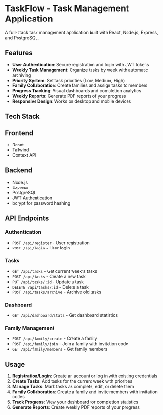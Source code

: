 # TaskFlow - Task Management Application

A full-stack task management application built with React, Node.js, Express, and PostgreSQL.


## Features

- **User Authentication**: Secure registration and login with JWT tokens
- **Weekly Task Management**: Organize tasks by week with automatic archiving
- **Priority System**: Set task priorities (Low, Medium, High)
- **Family Collaboration**: Create families and assign tasks to members
- **Progress Tracking**: Visual dashboards and completion analytics
- **Weekly Reports**: Generate PDF reports of your progress
- **Responsive Design**: Works on desktop and mobile devices

## Tech Stack

## Frontend
- React
- Tailwind
- Context API 

## Backend
- Node.js
- Express
- PostgreSQL
- JWT Authentication
- bcrypt for password hashing

## API Endpoints

### Authentication
- `POST /api/register` - User registration
- `POST /api/login` - User login

### Tasks
- `GET /api/tasks` - Get current week's tasks
- `POST /api/tasks` - Create a new task
- `PUT /api/tasks/:id` - Update a task
- `DELETE /api/tasks/:id` - Delete a task
- `POST /api/tasks/archive` - Archive old tasks

### Dashboard
- `GET /api/dashboard/stats` - Get dashboard statistics

### Family Management
- `POST /api/family/create` - Create a family
- `POST /api/family/join` - Join a family with invitation code
- `GET /api/family/members` - Get family members

## Usage

1. **Registration/Login**: Create an account or log in with existing credentials
2. **Create Tasks**: Add tasks for the current week with priorities
3. **Manage Tasks**: Mark tasks as complete, edit, or delete them
4. **Family Collaboration**: Create a family and invite members with invitation codes
5. **Track Progress**: View your dashboard for completion statistics
6. **Generate Reports**: Create weekly PDF reports of your progress